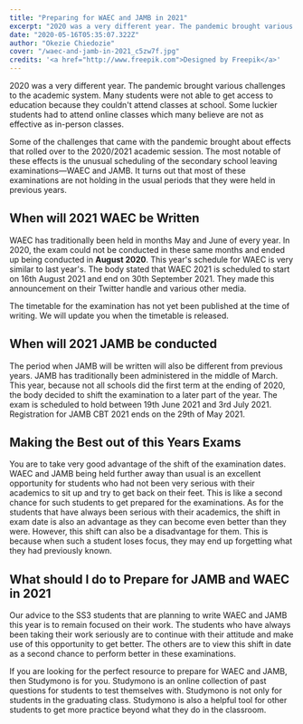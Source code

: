 ```yaml
---
title: "Preparing for WAEC and JAMB in 2021"
excerpt: "2020 was a very different year. The pandemic brought various challenges to the academic system. Many students were not able to get access to education because they couldn't attend classes at school. Some luckier students had to attend online classes which many believe are not as effective as in-person classes."
date: "2020-05-16T05:35:07.322Z"
author: "Okezie Chiedozie"
cover: "/waec-and-jamb-in-2021_c5zw7f.jpg"
credits: '<a href="http://www.freepik.com">Designed by Freepik</a>'
---
```


 

2020 was a very different year. The pandemic brought various challenges to the academic system. Many students were not able to get access to education because they couldn't attend classes at school. Some luckier students had to attend online classes which many believe are not as effective as in-person classes.

Some of the challenges that came with the pandemic brought about effects that rolled over to the 2020/2021 academic session. The most notable of these effects is the unusual scheduling of the secondary school leaving examinations—WAEC and JAMB. It turns out that most of these examinations are not holding in the usual periods that they were held in previous years.

## When will 2021 WAEC be Written

WAEC has traditionally been held in months May and  June of every year. In 2020, the exam could not be conducted in these same months and ended up being conducted in **August 2020**. This year's schedule for WAEC is very similar to last year's. The body stated  that WAEC 2021 is scheduled to start on 16th August 2021 and end on 30th September 2021. They made this announcement on their Twitter handle and various other media.

 The timetable for the examination has not yet been published at the time of writing. We will update you when the timetable is released.

## When will 2021 JAMB be conducted

The period when JAMB will be written will also be different from previous years. JAMB has traditionally been administered in the middle of March. This year, because not all schools did the first term at the ending of 2020, the body decided to shift the examination to a later part of the year. The exam is scheduled to hold between 19th June 2021 and 3rd July 2021. Registration for JAMB CBT 2021 ends on the 29th of May 2021.

## Making the Best out of this Years Exams

You are to take very good advantage of the shift of the examination dates. WAEC and JAMB being held further away than usual is an excellent opportunity for students who had not been very serious with their academics to sit up and try to get back on their feet. This is like a second chance for such students to get prepared for the examinations. As for the students that have always been serious with their academics, the shift in exam date is also an advantage as they can become even better than they were. However, this shift can also be a disadvantage for them. This is because when such a student loses focus, they may end up forgetting what they had previously known.

## What should I do to Prepare for JAMB and WAEC in 2021

Our advice to the SS3 students that are planning to write WAEC and JAMB this year is to remain focused on their work. The students who have always been taking their work seriously are to continue with their attitude and make use of this opportunity to get better. The others are to view this shift in date as a second chance to perform better in these examinations.

If you are looking for the perfect resource to prepare for WAEC and JAMB, then Studymono is for you. Studymono is an online collection of past questions for students to test themselves with. Studymono is not only for students in the graduating class. Studymono is also a helpful tool for other students to get more practice beyond what they do in the classroom.